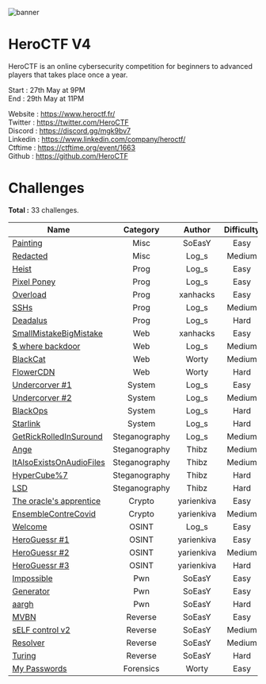 ![banner](https://pbs.twimg.com/profile_banners/815907006708060160/1586530306/1500x500)

# HeroCTF V4

HeroCTF is an online cybersecurity competition for beginners to advanced players that takes place once a year.

Start : 27th May at 9PM<br>
End : 29th May at 11PM

Website : https://www.heroctf.fr/<br>
Twitter : https://twitter.com/HeroCTF<br>
Discord : https://discord.gg/mgk9bv7<br>
Linkedin : https://www.linkedin.com/company/heroctf/<br>
Ctftime : https://ctftime.org/event/1663<br>
Github : https://github.com/HeroCTF

# Challenges

**Total :** 33 challenges.

| Name                                                                | Category      | Author     | Difficulty  | Done |
|---------------------------------------------------------------------|:-------------:|:----------:|:-----------:|:----:|
| [Painting](Misc/Painting)                                           | Misc          | SoEasY     | Easy        |  ❌  |
| [Redacted](Misc/Redacted/)                                          | Misc          | Log\_s     | Medium      |  ✅  |
| [Heist](Prog/heist/)                                                | Prog          | Log\_s     | Easy        |  ✅  |
| [Pixel Poney](Prog/pixel_poney/)                                    | Prog          | Log\_s     | Easy        |  ✅  |
| [Overload](Prog/Overload/)                                          | Prog          | xanhacks   | Easy        |  ✅  |
| [SSHs](Prog/SSHs/)                                                  | Prog          | Log\_s     | Medium      |  ✅  |
| [Deadalus](Prog/deadalus/)                                          | Prog          | Log\_s     | Hard        |  ✅  |
| [SmallMistakeBigMistake](Web/SmallMistakeBigMistake/)               | Web           | xanhacks   | Easy        |  ✅  |
| [$ where backdoor](Web/whereBackdoor/)                              | Web           | Log\_s     | Medium      |  ✅  |
| [BlackCat](Web/BlackCat/)                                           | Web           | Worty      | Medium      |  ✅  |
| [FlowerCDN](Web/FlowerCDN/)                                         | Web           | Worty      | Hard        |  ✅  |
| [Undercorver #1](System/undercover1/)                               | System        | Log\_s     | Easy        |  ✅  |
| [Undercorver #2](System/undercover2/)                               | System        | Log\_s     | Medium      |  ✅  |
| [BlackOps](System/BlackOps/)                                        | System        | Log\_s     | Hard        |  ✅  |
| [Starlink](System/Starlink/)                                        | System        | Log\_s     | Hard        |  ✅  |
| [GetRickRolledInSuround](Steganography/GetRickRolledInSuround/)     | Steganography | Log\_s     | Medium      |  ✅  |
| [Ange](Steganography/Ange/)                                         | Steganography | Thibz      | Medium      |  ❌  |
| [ItAlsoExistsOnAudioFiles](Steganography/ItAlsoExistsOnAudioFiles/) | Steganography | Thibz      | Medium      |  ❌  |
| [HyperCube%7](Steganography/HyperCube%7/)                           | Steganography | Thibz      | Hard        |  ❌  |
| [LSD](Steganography/LSD/)                                           | Steganography | Thibz      | Hard        |  ❌  |
| [The oracle's apprentice](Crypto/Oracles_apprentice/)               | Crypto        | yarienkiva | Easy        |  ✅  |
| [EnsembleContreCovid](Crypto/EnsembleContreCovid/)                  | Crypto        | yarienkiva | Medium      |  ❌  |
| [Welcome](OSINT/welcome/)                                           | OSINT         | Log\_s     | Easy        |  ✅  |
| [HeroGuessr #1](OSINT/HeroGuessr#1/)                                | OSINT         | yarienkiva | Easy        |  ❌  |
| [HeroGuessr #2](OSINT/HeroGuessr#2/)                                | OSINT         | yarienkiva | Medium      |  ❌  |
| [HeroGuessr #3](OSINT/HeroGuessr#3/)                                | OSINT         | yarienkiva | Hard        |  ❌  |
| [Impossible](Pwn/Impossible/)                                       | Pwn           | SoEasY     | Easy        |  ❌  |
| [Generator](Pwn/Generator)                                          | Pwn           | SoEasY     | Easy        |  ❌  |
| [aargh](Pwn/aargh/)                                                 | Pwn           | SoEasY     | Hard        |  ❌  |
| [MVBN](Reverse/MVBN/)                                               | Reverse       | SoEasY     | Easy        |  ❌  |
| [sELF control v2](Reverse/sELF%20control%20v2/)                     | Reverse       | SoEasY     | Medium      |  ❌  |
| [Resolver](Reverse/Resolver/)                                       | Reverse       | SoEasY     | Medium      |  ❌  |
| [Turing](Reverse/Turing/)                                           | Reverse       | SoEasY     | Hard        |  ❌  |
| [My Passwords](Forensics/MyPasswords)				                  | Forensics     | Worty      | Easy        |  ✅ |
